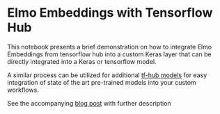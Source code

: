 # Elmo Embeddings with Tensorflow Hub
This notebook presents a brief demonstration on how to integrate Elmo Embeddings from tensorflow hub into a custom Keras layer that can be directly integrated into a Keras or tensorflow model.

A similar process can be utilized for additional [tf-hub models](https://tfhub.dev/) for easy integration of state of the art pre-trained models into your custom workflows.

See the accompanying [blog post](https://towardsdatascience.com/elmo-embeddings-in-keras-with-tensorflow-hub-7eb6f0145440) with further description
